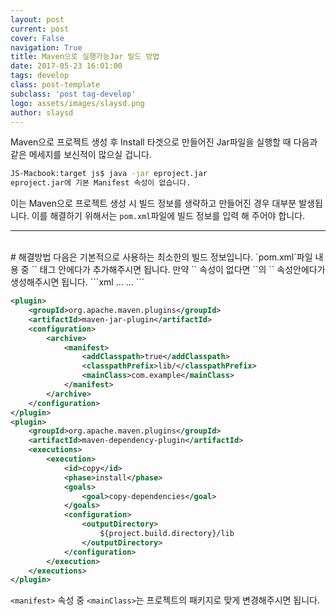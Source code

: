 ```yaml
---
layout: post
current: post
cover: False
navigation: True
title: Maven으로 실행가능Jar 빌드 방법
date: 2017-05-23 16:01:00
tags: develop
class: post-template
subclass: 'post tag-develop'
logo: assets/images/slaysd.png
author: slaysd
---
```

Maven으로 프로젝트 생성 후 Install 타겟으로 만들어진 Jar파일을 실행할 때 다음과 같은 메세지를 보신적이 많으실 겁니다.

```bash
JS-Macbook:target js$ java -jar eproject.jar
eproject.jar에 기본 Manifest 속성이 없습니다.
```

이는 Maven으로 프로젝트 생성 시 빌드 정보를 생략하고 만들어진 경우 대부분 발생됩니다. 이를 해결하기 위해서는
`pom.xml`파일에 빌드 정보를 입력 해 주어야 합니다.
<br/>
* * *
<br/>
# 해결방법
다음은 기본적으로 사용하는 최소한의 빌드 정보입니다. `pom.xml`파일 내용 중 `<plugins>` 태그 안에다가 추가해주시면 됩니다. 만약 `<plugins>` 속성이 없다면 `<project>`의 `<build>` 속성안에다가 생성해주시면 됩니다.
```xml
<project>
    ...
    <build>
        <plugins>
            <plugin>
                ...
            </plugin>
        </plugins>
    </build>
</project>
```

```xml
<plugin>
    <groupId>org.apache.maven.plugins</groupId>
    <artifactId>maven-jar-plugin</artifactId>
    <configuration>
        <archive>
            <manifest>
                <addClasspath>true</addClasspath>
                <classpathPrefix>lib/</classpathPrefix>
                <mainClass>com.example</mainClass>
            </manifest>
        </archive>
    </configuration>
</plugin>
<plugin>
    <groupId>org.apache.maven.plugins</groupId>
    <artifactId>maven-dependency-plugin</artifactId>
    <executions>
        <execution>
            <id>copy</id>
            <phase>install</phase>
            <goals>
                <goal>copy-dependencies</goal>
            </goals>
            <configuration>
                <outputDirectory>
                    ${project.build.directory}/lib
                </outputDirectory>
            </configuration>
        </execution>
    </executions>
</plugin>
```

`<manifest>` 속성 중 `<mainClass>`는 프로젝트의 패키지로 맞게 변경해주시면 됩니다.
